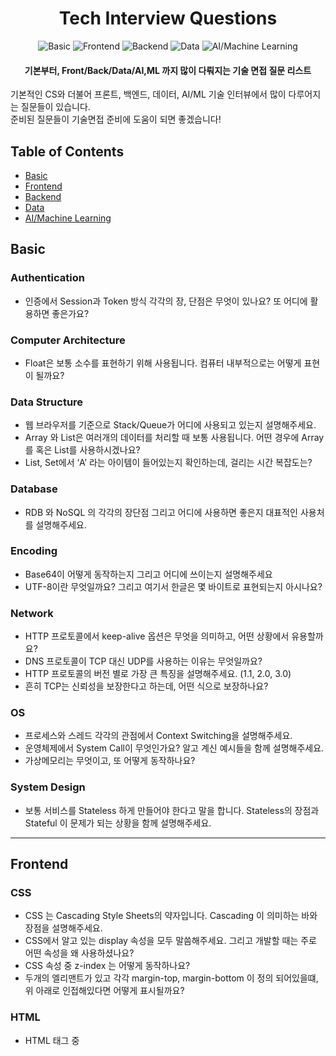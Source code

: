 <div align="center">    
  <h1>Tech Interview Questions</h1>
  
  <img src="https://img.shields.io/badge/Software-Basic-yellow" alt="Basic"/>
  <img src="https://img.shields.io/badge/Position-Frontend-orange" alt="Frontend"/>
  <img src="https://img.shields.io/badge/Position-Backend-blue" alt="Backend"/>
  <img src="https://img.shields.io/badge/Position-Data-green" alt="Data"/>
  <img src="https://img.shields.io/badge/Position-AI/Machine Learning-teal" alt="AI/Machine Learning"/>

  <h4> 기본부터, Front/Back/Data/AI,ML 까지 많이 다뤄지는 기술 면접 질문 리스트 </h4>
</div>

기본적인 CS와 더불어 프론트, 백엔드, 데이터, AI/ML 기술 인터뷰에서 많이 다루어지는 질문들이 있습니다.  
준비된 질문들이 기술면접 준비에 도움이 되면 좋겠습니다!

## Table of Contents  

- [Basic](#basic)  
- [Frontend](#frontend)
- [Backend](#backend)
- [Data](#data)
- [AI/Machine Learning](#aimachine-learning)

## Basic

### Authentication
- 인증에서 Session과 Token 방식 각각의 장, 단점은 무엇이 있나요? 또 어디에 활용하면 좋은가요?

### Computer Architecture
- Float은 보통 소수를 표현하기 위해 사용됩니다. 컴퓨터 내부적으로는 어떻게 표현이 될까요?

### Data Structure
- 웹 브라우저를 기준으로 Stack/Queue가 어디에 사용되고 있는지 설명해주세요.
- Array 와 List은 여러개의 데이터를 처리할 때 보통 사용됩니다. 어떤 경우에 Array를 혹은 List를 사용하시겠나요?
- List, Set에서 ‘A’ 라는 아이템이 들어있는지 확인하는데, 걸리는 시간 복잡도는?

### Database
- RDB 와 NoSQL 의 각각의 장단점 그리고 어디에 사용하면 좋은지 대표적인 사용처를 설명해주세요.

### Encoding
- Base64이 어떻게 동작하는지 그리고 어디에 쓰이는지 설명해주세요
- UTF-8이란 무엇일까요? 그리고 여기서 한글은 몇 바이트로 표현되는지 아시나요?

### Network
- HTTP 프로토콜에서 keep-alive 옵션은 무엇을 의미하고, 어떤 상황에서 유용할까요?
- DNS 프로토콜이 TCP 대신 UDP를 사용하는 이유는 무엇일까요?
- HTTP 프로토콜의 버전 별로 가장 큰 특징을 설명해주세요. (1.1, 2.0, 3.0)
- 흔히 TCP는 신뢰성을 보장한다고 하는데, 어떤 식으로 보장하나요?

### OS
- 프로세스와 스레드 각각의 관점에서 Context Switching을 설명해주세요.
- 운영체제에서 System Call이 무엇인가요? 알고 계신 예시들을 함께 설명해주세요.
- 가상메모리는 무엇이고, 또 어떻게 동작하나요?

### System Design
- 보통 서비스를 Stateless 하게 만들어야 한다고 말을 합니다. Stateless의 장점과 Stateful 이 문제가 되는 상황을 함께 설명해주세요.

---

## Frontend

### CSS
- CSS 는 Cascading Style Sheets의 약자입니다. Cascading 이 의미하는 바와 장점을 설명해주세요.
- CSS에서 알고 있는 display 속성을 모두 말씀해주세요. 그리고 개발할 때는 주로 어떤 속성을 왜 사용하셨나요?
- CSS 속성 중 z-index 는 어떻게 동작하나요?
- 두개의 엘리맨트가 있고 각각 margin-top, margin-bottom 이 정의 되어있을떄, 위 아래로 인접해있다면 어떻게 표시될까요?

### HTML
- HTML 태그 중 <script async>, <script defer> 간의 차이점을 설명해주세요.

### JavaScript
- JavaScript에서 event.target와 event.currentTarget 이 각각 다른 요소를 가리키는 경우는 어떤 상황인가요?
- 개발을 하다보면 CORS 에러를 마주치곤 합니다. CORS가 무엇인지? 그리고 이 문제를 해결하는 방법을 알려주세요.
- 자바스크립트의 이벤트 루프의 동작 방식을 아시는 것을 모두 설명해주세요.
- 브라우저 저장소들의 각각 장단점과 대표적인 사용처를 알려주세요.
- JavaScript 호이스팅이란 무엇인가요? 그리고 var 와 let, const 각각 호이스팅 시 다르게 동작하는데 왜 그런가요?
- JavaScript에서 undefined 와 null 은 각각 무엇을 의미하나요?
- JavaScript에서 async/await, Promise 문법 각각의 장단점과 적합한 사용처를 함께 설명해주세요.

### Next.js
- Next.js의 ISR(Incremental Static Regeneration)은 어떤 기능인가요? 또 어디에 사용하면 좋을까요?
- Next.js의 next/image 컴포넌트가 일반적인 <img> 태그와 다른 점은 무엇이며, 어떻게 활용하면 성능을 최적화할 수 있나요?
- Next.js는 흔히 SEO에 최적화가 되어있다고 하는데, 어떤 장점들이 있나요?
- Next.js의 getServerSideProps, getStaticProps 각각을 언제 사용하는 것이 적합한지 사례와 함께 설명해주세요.
- Next.js를 사용하면 얻을 수 있는 이점들은 무엇이 있을까요?
- Next.js를 사용하면서 프로젝트에서 코드 스플리팅이나 번들 크기 최적화를 위해 했던 작업을 공유해주세요.

### React
- React에서 strict 모드는 랜더링을 두번 합니다. 왜 그럴까요?
- React에서 useEffect와 useLayoutEffect hook의 차이점은 무엇인가요?
- React Fragment란 무엇인가요? 그리고 장점은 무엇이 있나요?
- React의 Reconciliation 프로세스에 대해서 key를 포함해서 설명해주세요.
- React 컴포넌트에서 ‘key’ prop 은 어떤 역할을 하나요? 값을 부여할때 주의할 점이 있다면 무엇이 있을까요?
- React의 state와 props에 대해서 설명해주세요.
- 리엑트에서 클래스형으로 컴포넌트를 만든다면, 어떤 상황에서 적합할까요?
- React에서 Prop Drilling 문제를 들어보신 적이 있으신가요? 이 문제를 해결하기 위한 방법은 무엇이 있을까요?
- 리엑트에서 사용자의 인증 정보를 다양한 컴포넌트에서 접근해서 사용하게 만드려면 어떤 방식으로 해결하시겠나요?
- 리엑트에서 고차컴포넌트(Higher-Order Component)를 구성한다면 어떤 상황에 적용하시겠나요?
- React에는 많은 상태관리 라이브러리들이 있습니다. 왜 상태관리가 이렇게나 필요할까요?

### TypeScript
- TypeScript에서 any, unknown 의 차이점과 어디에 사용하면 좋을지 설명해주세요
- TypeScript 에서 지원하는 Type, Interface의 차이점은 무엇인가요? 각각 어디에 사용하시겠어요?

### Web
- 랜더링 방식 들 중 CSR, SSR, SSG 각각 방식의 장단점과 차이를 설명해주세요.
- Web Vitals(웹 성능 지표)를 모니터링하고 최적화한 경험이 있으신가요? 있다면 각 지표와 어떻게 최적화했는지 설명해주세요.

---

## Backend

### Cache
- 읽기 성능을 높이기 위해서 캐시 레이어를 추가하려고 합니다. 캐싱 전략(읽기/쓰기 관점)을 어떻게 설계하시겠나요?

### Database
- 데이터베이스의 파티셔닝(Partitioning)이란 무엇이며, 언제 그리고 어떻게 사용해야 하나요?
- MySQL 에서 SlowQuery 의 성능을 개선한다면 어떻게 접근하시겠나요?
- DB의 트랜잭션 격리수준에 대해서 알고 계신 것을 모두 설명해주세요.
- MySQL의 Covering Index, Secondary Index 각각 무엇을 위한 용도인가요? 그리고 커버링 인덱스가 동작하는 상황도 함께 설명해주세요.
- MySQL 에서 제공하는 인덱스에 대해서 알고 있는 것들을 편하게 말씀해주세요.
- 샤딩이란 무엇이며, 분산 데이터베이스에서 샤딩을 설계할 때 고려해야 할 주요 요소는 무엇인가요? 실제로 설계하거나 운영해본 경험이 있다면 설명해주세요.
- 데이터베이스 인덱스 중 LSM, B-Tree 각각의 장점과 사용처를 설명해주세요.
- 분산락을 사용해보신 적이 있으신가요? 어떤 경우에서 많이 사용을 하나요?
- 팬덤리드란 무엇인가요? 그리고 MySQL 에서 팬덤리드가 발생하지 않는 이유는 무엇인가요?
- MySQL에서 UUID를 PK로 했을 때 생기는 성능 이슈는 무엇이 있나요?

### Distributed
- 분산 시스템에서 이야기 되는 최종적 일관성(Eventual Consistency)은 무엇인가요?
- Paxos나 Raft와 같은 합의 알고리즘(consensus algorithm)을 설명하고, 각각의 장단점을 비교하세요.
- 안정 해시(Consistent Hashing)는 무엇이고, 어디에 주로 사용이 되나요?
- Strong Consistency, Eventual Consistency, 그리고 Causal Consistency의 차이를 설명하고, 어떤 상황에서 각각을 선택하는 것이 적절한지 설명해주세요.

### Elasticsearch
- Elasticsearch 는 분산시스템으로 대용량 트래픽을 안정적으로 처리하기 용이하게 설계되어 있습니다. 내부가 어떤 식으로 구성되어 있나요?

### Java
- Java 언어의 메모리 모델과 GC 동작방식을 설명해주세요.
- Thread-Safe란 무엇인가요? Java에서 어떤 방식으로 달성할 수 있을까요?
- Java의 에러 처리 전략에 대해서 Checked/Unchecked Exception을 포함해서 설명해주세요.

### JPA
- JPA를 이용하여 상속을 구현한다면, 어떤 방식을 사용하시겠나요? 각각의 장단점을 함께 서술해주세요.
- JPA 에서 제공하는 영속성 컨텍스트(Persistence Context)은 무엇이며, 어떤 장점이 있나요?
- JPA를 사용할 때 발생할 수 있는 N+1 문제에 대해서 설명해주세요
- JPA에서 Dirty Checking 은 내부적으로 어떻게 동작하나요? 그리고 성능에 미치는 영향을 설명해주세요

### Kafka
- Kafka의 각각의 구성요소들은 무엇이 있는지, 그리고 역할은 무엇인지 설명해주세요.
- Kafka에서 Consumer Group 이 하는 역할을 설명해주세요.
- Kafka에서 브로커가 다운되면 전체 시스템에 어떤 영향을 주나요? 그리고 이 문제를 해결하려면 어떻게 하시겠나요?
- Kafka에서 파티션 개수가 6개인 토픽을 구독하는 컨슈머를 만든다면, 몇개의 인스턴스로 구성하시겠나요?
- Kafka는 분산 시스템으로 빠르고, 처리량 또한 높은 것으로 알려져 있습니다. 내부 구조를 기반으로 왜 그런지 설명해주세요.

### Kotlin
- Kotlin의 inline 키워드는 어떤 상황에서 사용하며, 이를 사용함으로써 얻을 수 있는 장점과 주의할 점은 무엇인가요?
- Kotlin 에서 제공하는 확장 함수란 무엇인가요? 사용한다면 어디에 적용해보시겠나요?
- Kotlin의 Sealed 클래스와 Enum의 차이를 설명하고, Sealed 클래스를 사용하여 복잡한 상태를 관리한 경험이 있다면 공유해주세요.
- Kotlin에서 지원하는 코루틴이 무엇인가요? 그리고 내부적으로 어떻게 구현이 되어있나요?

### Messaging
- 메시지 브로커(Message Broker)의 역할은 무엇인가요?
- 메시지 처리 실패 시 재시도 전략을 설계하거나 적용한 경험이 있으신가요?
- 메시징 시스템에서 메시지 중복 전송이 발생했을 때 이를 감지하고 처리하는 방법은 무엇인가요?
- 메시지의 순서를 보장해야 하는 요구사항이 들어왔다면, 어떻게 구현하시겠나요?
- 메시징 시스템에서 ‘Back Pressure’란 무엇이고, 이를 어떻게 처리하나요?
- 메시지큐에서 발생할 수 있는 성능 병목 현상은 어떤 것들이 있고, 또 어떻게 해결할 수 있을까요?
- Dead Letter Queue(DLQ)란 무엇이고, 이를 사용하여 실패한 메시지를 처리한 경험을 공유해주세요.
- 메시지의 정확한 전달(Exactly Once)을 보장해야 한다면, 어떤 방식으로 처리하시겠나요?

### MSA
- Circuit Breaker Pattern은 어떤 상황에서 필요한가요?
- 흔히 팀/비즈니스가 확장되면 모놀리식에서 MSA로 전환하곤 합니다. 구체적으로는 어떤 점들을 고려해야 할까요?

### Python
- Python 언어에서 GC는 어떤 식으로 동작하나요?

### Redis
- Redis가 단일 스레드로 동작하는 이유와 좋은 성능을 내는 이유를 설명해주세요.
- Redis는 어떤 데이터 구조를 지원하나요? 각 데이터 구조의 사용 사례를 설명해주세요.
- Redis의 라이브러리 중, Lettuce 와 Redisson는 동작방식이 어떻게 다른가요? 또 각각 어떤 상황에서 유용한가요?

### Spring
- WebFlux의 스레드 모델은 Spring MVC와 어떻게 다른가요?
- Spring WebFlux는 무엇이며, Spring MVC와의 주요 차이점은 무엇인가요? 어떤 상황에서 WebFlux를 선택해야 하나요?
- 스프링에서 @Component와 @Bean은 무슨 차이가 있나요? 또 각각 어디에 사용하나요?
- 스프링은 여러가지 디자인패턴으로 이루어져있는 프레임워크 입니다. 어떤 디자인패턴이 어디에 사용이 되고 있나요?
- 스프링에서 보통 읽기에는 @Transactional(readOnly=true)를 사용하는데, 어떤 이점이 있을까요?
- 스프링에서 비관적/낙관적 락을 사용하는 경우를 각각 예시를 들어주세요.
- 스프링에서 제공하는 @Transactional 은 어떻게 동작하나요? 그리고 이런 동작을 가능하게 만드는 내부 구조도 함께 설명해주세요.
- Spring의 @Async 어노테이션을 ThreadPool 관점에서 동작방식을 설명해주세요.
- Spring의 @Autowired 는 내부적으로 어떻게 동작하나요? 그리고 어떤 장/단점이 있나요?
- Spring Security의 기본 개념과 인증(Authentication) 및 인가(Authorization)의 작동 방식(Filter 포함)을 설명해주세요. 실제로 Spring Security를 활용한 경험이 있다면 사례를 공유해주세요.

### System Design
- 수직적 확장과 수평적 확장의 차이점은 무엇이며, 각각 언제 사용하는 것이 적합한가요?
- 어뷰징을 방지하기 위해서 API Rate Limit 직접 구현하려고 합니다. 어떻게 구현하실지 고민해보시고 공유해주세요.
- CQRS 패턴의 장단점을 서술하고, 어떤 상황에 유용한지 설명해주세요.

---

## Data

### Data Engineering
- 분산 파일 시스템(HDFS)의 주요 특징은 무엇인가요?
- Data Warehouse와 Lake 간의 차이점 그리고 각각 어떻게 사용하실지 말씀해주세요.
- 데이터 엔지니어링의 가장 기본이 되는 ETL에 대해서 설명해주세요.
- CDC(Change Data Capture) 기법이란 무엇이며, 어떻게 구현할 수 있을까요? 또 어디에 적용하면 좋을까요?

### Data Lake
- Data Lake란 무엇인가요? 주요 사용 사례도 함께 설명해주세요.

### Data Warehouse
- Star 스키마에 대해서 들어보신 적이 있으신가요? 있다면 어떤 것인지 설명해주세요.

### Flink
- Flink에서 Bounded Stream과 Unbounded Stream의 차이를 설명해주세요.
- Flink의 기본 아키텍처(JobManager, TaskManager 등)를 설명해주세요.
- Flink를 사용해서 특정 시간 간격 동안 발생한 이벤트 수를 계산하려면 어떤 접근 방식을 사용할 수 있나요?
- Flink 애플리케이션에서 성능 병목 현상을 디버깅하고 개선한다면 어떻게 하시겠어요?

### Spark
- Spark는 분산 데이터 처리 엔진으로 알려져 있습니다. 어떤 구조로 되어있는지 설명해주세요.
- 일련의 장애로 Spark RDD에서 데이터 유실이 발생했을 때, 이를 복구하는 방법은?
- Spark의 RDD는 분산 환경에서 병렬처리를 지원하는 가장 핵심적인 데이터 구조입니다. 내부적으로는 어떻게 이를 지원하고 있나요?
- Spark 작업에서 발생할 수 있는 OOM(Out of Memory) 문제를 해결하는 방법은?

---

## AI/Machine Learning

### LLM
- 프롬프트는 어떻게 작성하느냐에 따라 성능의 차이가 많이 나곤 합니다. 어떻게 작성하시는 편인가요? 관련해서 알고 계신 논문도 함께 설명해주세요.

### Machine Learning
- 편향-분산 트레이드오프(bias-variance tradeoff)를 설명하고 이를 최적화하는 방법에 대해서 알고 계신 것을 모두 설명해주세요
- 실무에서 직접 데이터를 전처리 하다 보면, 빠져있는 값들을 발견하곤 합니다. 이때 어떤 식으로 처리를 하면 좋을까요?
- 성능 평가에 사용되는 매트릭에 대해서 알고 계신 것들을 모두 말씀해주세요.
- 앙상블 기법 중 Bagging 과 Boosting 이 무엇인지 데이터, 모델 관점에서 설명해주세요. 또한 각각의 장점과 대표적인 알고리즘도 함께 소개해주세요.
- Binary Classification 문제에서 데이터가 불균형할때 어떤 방식으로 해결하시겠나요?
- 모델 드리프트(Model Drift)의 개념과 이를 방지하기 위한 전략은 무엇이 있을까요?

### MLOps
- 모델은 꾸준히 재학습이 필요할 수 있습니다. 재학습 및 배포과정을 자동화한다면 어떻게 시스템을 구성하시겠나요?

### Serving
- 모델을 배포할때, 크게 배치(batch)과 실시간 처리(online)로 나눌 수 있습니다. 각각 어떤 식으로 동작하고 어디에 적합한지 설명해주세요.
- REST API와 gRPC를 비교하고, 모델 서빙에는 어떤 통신방식이 더 적합할지 설명해주세요.
- 모델 서빙성능을 최적화하기 위해서, 많은 프레임워크에서 Adaptive Batching, Dynamic Batching 와 같은 기능들이 제공하고 있습니다. 해당 기능은 내부적으로 어떻게 동작하나요?
- 새로운 모델을 만들어서 배포를 하려고 합니다. 성능과 안정성에 중요하다면, 어떤 배포전략을 가지고 가면 좋을지 말씀해주세요.
